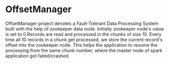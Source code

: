 # OffsetManager
OffsetManager project denotes a Fault-Tolerant Data Processing System built with the help of zookeeper data node. 
Initially zookeeper node's value is set to 0.Records are read and processed in the chunks of size 10. 
Every time all 10 records in a chunk get processed, we store the current record's offset into the zookeeper node. 
This helps the application to resume the processing from the same chunk number, where the master node of spark application got failed/crashed. 
 
